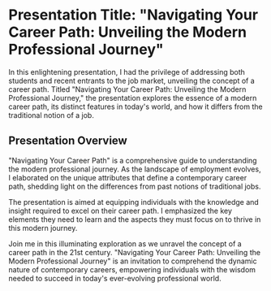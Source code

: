 # Presentation Title: "Navigating Your Career Path: Unveiling the Modern Professional Journey"

In this enlightening presentation, I had the privilege of addressing both students and recent entrants to the job market, unveiling the concept of a career path. Titled "Navigating Your Career Path: Unveiling the Modern Professional Journey," the presentation explores the essence of a modern career path, its distinct features in today's world, and how it differs from the traditional notion of a job.

## Presentation Overview
"Navigating Your Career Path" is a comprehensive guide to understanding the modern professional journey. As the landscape of employment evolves, I elaborated on the unique attributes that define a contemporary career path, shedding light on the differences from past notions of traditional jobs.

The presentation is aimed at equipping individuals with the knowledge and insight required to excel on their career path. I emphasized the key elements they need to learn and the aspects they must focus on to thrive in this modern journey.

Join me in this illuminating exploration as we unravel the concept of a career path in the 21st century. "Navigating Your Career Path: Unveiling the Modern Professional Journey" is an invitation to comprehend the dynamic nature of contemporary careers, empowering individuals with the wisdom needed to succeed in today's ever-evolving professional world.
